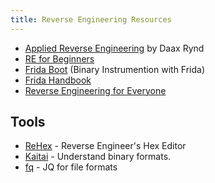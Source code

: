 ```yaml
---
title: Reverse Engineering Resources
---
```


* [Applied Reverse Engineering](https://revers.engineering/applied-reverse-engineering-series/) by Daax Rynd
* [RE for Beginners](https://beginners.re/)
* [Frida Boot](https://github.com/leonjza/frida-boot#quickstart) (Binary
  Instrumention with Frida)
* [Frida Handbook](https://learnfrida.info/)
* [Reverse Engineering for Everyone](https://0xinfection.github.io/reversing/)

## Tools

* [ReHex](https://github.com/solemnwarning/rehex) - Reverse Engineer's Hex
  Editor
* [Kaitai](https://kaitai.io/) - Understand binary formats.
* [fq](https://github.com/wader/fq) - JQ for file formats

